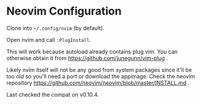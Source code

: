 Neovim Configuration
====================

Clone into `~/.config/nvim` (by default).

Open nvim and call `:PlugInstall`.

This will work because autoload already contains plug.vim.  You can otherwise
obtain it from https://github.com/junegunn/vim-plug .

Likely nvim itself will not be any good from system packages since it'll be too
old so you'll need a port or download the appimage.  Check the neovim repository
https://github.com/neovim/neovim/blob/master/INSTALL.md .

Last checked the compat on v0.10.4.
